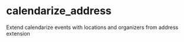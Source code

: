 # calendarize_address
 Extend calendarize events with locations and organizers from address extension
